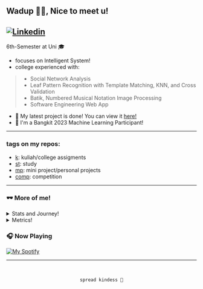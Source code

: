 ## Wadup 👊🦆, Nice to meet u!
  [![Linkedin](https://img.shields.io/badge/linked-in-369?style=flat-square&logo=linkedin&logoColor=white&color=blue)](https://www.linkedin.com/in/caesariodito)
---
6th-Semester at Uni 🎓
- focuses on Intelligent System!
- college experienced with:
> - Social Network Analysis
> - Leaf Pattern Recognition with Template Matching, KNN, and Cross Validation
> - Batik, Numbered Musical Notation Image Processing
> - Software Engineering Web App
- 🤖 My latest project is done! You can view it [here!](https://github.com/caesariodito/mp-assignment-automation)
- 🎉 I'm a Bangkit 2023 Machine Learning Participant!

---
### tags on my repos:
- [k](https://github.com/caesariodito?tab=repositories&q=k&type=&language=&sort= "Search k tag"): kuliah/college assigments
- [st](https://github.com/caesariodito?tab=repositories&q=st&type=&language=&sort= "Search st tag"): study
- [mp](https://github.com/caesariodito?tab=repositories&q=mp&type=&language=&sort= "Search mp tag"): mini project/personal projects
- [comp](https://github.com/caesariodito?tab=repositories&q=comp&type=&language=&sort= "Search comp tag"): competition

---

### 🕶 More of me!

<details>
  <summary>Stats and Journey!</summary>
  
  ---
  
  ### 🚗#100Days of Code Journey
  <div>
    <img src="https://upload.wikimedia.org/wikipedia/commons/4/45/Notion_app_logo.png" height="16px"  width="16px" />  
    <a href="https://sesar-d.notion.site/100DaysOfCode-e3d04dce88c54d1a80268add3bec992a"> View my journey!</a>
  </div>
  
  ---
  
  ### ⚡Stats
  <div>
    <img align="center" src="https://github-readme-streak-stats.herokuapp.com/?user=caesariodito&theme=radical&hide_border=true" height="192px"  width="400px" />
    <img align="center" src="https://github-readme-stats.vercel.app/api/top-langs/?username=caesariodito&layout=compact&theme=radical&hide_border=true" height="192px"  width="500px">
    <img align="center" src="https://github-readme-stats.vercel.app/api?username=caesariodito&count_private=true&theme=radical&hide_border=true&hide=stars" height="192px"  width="400px"/>
  </div>
  
</details>

<details>
  <summary>Metrics!</summary>
  <img align="center" src="https://metrics.lecoq.io/caesariodito?template=classic&lines=1&achievements=1&base=header%2C%20activity%2C%20community%2C%20repositories%2C%20metadata&base.indepth=false&base.hireable=false&base.skip=false&lines=false&lines.sections=base&lines.repositories.limit=4&lines.history.limit=1&achievements=false&achievements.threshold=C&achievements.secrets=true&achievements.display=compact&achievements.limit=0&config.timezone=Asia%2FBangkok" />
</details>

### 🎧 Now Playing

[![My Spotify](https://spotify-now-playing-gray-omega.vercel.app/api/spotify)](https://open.spotify.com/user/65fzra6amq5cbvz80afbae499)

---

&nbsp;<div align="center">
   `spread kindess 🤍` 
</div>

<!--

<table>
  <thead>
    <tr>
      <th>📈 Top Tracks</th>
    </tr>
  </thead>
  <tbody>
    <tr>
      <td><a href="https://spotify-now-playing-gray-omega.vercel.app/top-tracks?i=1&open"><img src="https://spotify-now-playing-gray-omega.vercel.app/top-tracks?i=1" width="540" height="64"></a></td>
    </tr>
    <tr></tr> 
    <tr>
      <td><a href="https://spotify-now-playing-gray-omega.vercel.app/top-tracks?i=2&open"><img src="https://spotify-now-playing-gray-omega.vercel.app/top-tracks?i=2" width="540" height="64"></a></td>
    </tr>
    <tr></tr> 
    <tr>
      <td><a href="https://spotify-now-playing-gray-omega.vercel.app/api/top-tracks?i=3&open"><img src="https://spotify-now-playing-gray-omega.vercel.app/api/top-tracks?i=3" width="540" height="64"></a></td>
    </tr>
  </tbody>
</table>
-->

<!--

NOTES

**synraax/synraax** is a ✨ _special_ ✨ repository because its `README.md` (this file) appears on your GitHub profile.

Here are some ideas to get you started:

- 🔭 I’m currently working on ...
- 🌱 I’m currently learning ...
- 👯 I’m looking to collaborate on ...
- 🤔 I’m looking for help with ...
- 💬 Ask me about ...
- 📫 How to reach me: ...
- 😄 Pronouns: ...
- ⚡ Fun fact: ...


CHEATSHEET LOGO
# Embed PDF

[![Plugin Version](https://img.shields.io/wordpress/plugin/v/dirtysuds-embed-pdf.svg)](https://wordpress.org/plugins/dirtysuds-embed-pdf/)
[![License](https://img.shields.io/badge/license-GPLv2-blue.svg)](https://wordpress.org/about/license/)
[![Tested Version](https://img.shields.io/wordpress/v/dirtysuds-embed-pdf.svg)](https://wordpress.org/plugins/dirtysuds-embed-pdf/)
[![Rating](https://img.shields.io/wordpress/plugin/r/dirtysuds-embed-pdf.svg)](https://wordpress.org/support/view/plugin-reviews/dirtysuds-embed-pdf)
[![Downloads](https://img.shields.io/wordpress/plugin/dt/dirtysuds-embed-pdf.svg)](https://wordpress.org/plugins/dirtysuds-embed-pdf/)

**Adds pseudo oembed support for PDF documents**

Will embed a PDF file using Google Docs Viewer

Simply include the URL for a PDF document on it's own line, or wrapped in the embed tag like `[embed]http://example.com/file.pdf[/embed]` and the plugin will embed the PDF into the page using the Google Docs Viewer embed code.

The url must end with `.pdf`


CHEATSHEET
Credit goes to [The Markdown Guide](https://www.markdownguide.org)!

### Heading

# H1
## H2
### H3

### Bold

**bold text**

### Italic

*italicized text*

### Blockquote

> blockquote

### Ordered List

1. First item
2. Second item
3. Third item

### Unordered List

- First item
- Second item
- Third item

### Code

`code`

### Horizontal Rule

---

### Link

[Markdown Guide](https://www.markdownguide.org)

### Image

![alt text](https://www.markdownguide.org/assets/images/tux.png)

## Extended Syntax

These elements extend the basic syntax by adding additional features. Not all Markdown applications support these elements.

### Table

| Syntax | Description |
| ----------- | ----------- |
| Header | Title |
| Paragraph | Text |

### Fenced Code Block

```
{
  "firstName": "John",
  "lastName": "Smith",
  "age": 25
}
```

### Footnote

Here's a sentence with a footnote. [^1]

[^1]: This is the footnote.

### Heading ID

### My Great Heading {#custom-id}

### Definition List

term
: definition

### Strikethrough

~~The world is flat.~~

### Task List

- [x] Write the press release
- [ ] Update the website
- [ ] Contact the media

-->
